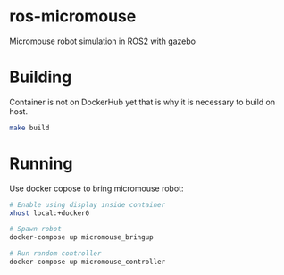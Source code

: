 # ros-micromouse
Micromouse robot simulation in ROS2 with gazebo

# Building
Container is not on DockerHub yet that is why it is necessary to build on host.
``` bash
make build
```
# Running
Use docker copose to bring  micromouse robot:
``` bash
# Enable using display inside container
xhost local:+docker0

# Spawn robot
docker-compose up micromouse_bringup

# Run random controller
docker-compose up micromouse_controller
```

